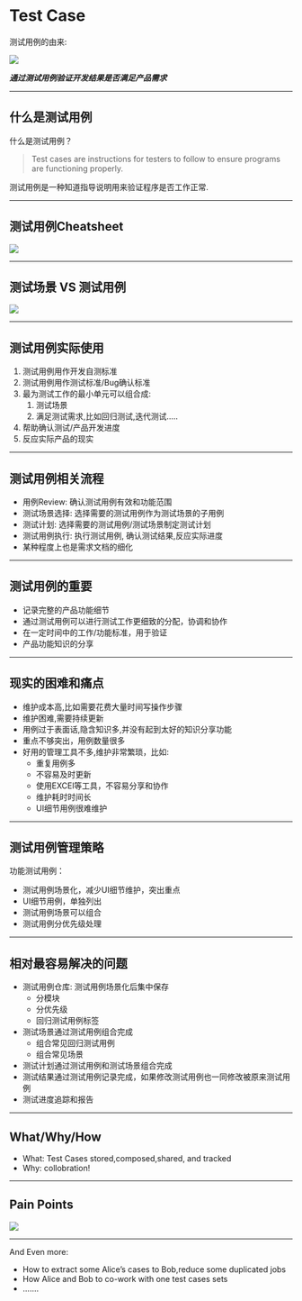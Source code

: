 # Test Case 

测试用例的由来:

![](./product-dev-simple.png)

***通过测试用例验证开发结果是否满足产品需求***

---

## 什么是测试用例 

什么是测试用例？

> Test cases are instructions for testers to follow to ensure programs are functioning properly.

测试用例是一种知道指导说明用来验证程序是否工作正常.

---

## 测试用例Cheatsheet

![](./testcase-overview.png)

---

## 测试场景 VS 测试用例

![](./testcase-testscenario.png)

---

## 测试用例实际使用

1. 测试用例用作开发自测标准
2. 测试用例用作测试标准/Bug确认标准
3. 最为测试工作的最小单元可以组合成:
   1. 测试场景
   2. 满足测试需求,比如回归测试,迭代测试.....
4. 帮助确认测试/产品开发进度
5. 反应实际产品的现实

---

## 测试用例相关流程

- 用例Review: 确认测试用例有效和功能范围
- 测试场景选择: 选择需要的测试用例作为测试场景的子用例
- 测试计划: 选择需要的测试用例/测试场景制定测试计划
- 测试用例执行: 执行测试用例, 确认测试结果,反应实际进度
- 某种程度上也是需求文档的细化

---

## 测试用例的重要

- 记录完整的产品功能细节
- 通过测试用例可以进行测试工作更细致的分配，协调和协作
- 在一定时间中的工作/功能标准，用于验证
- 产品功能知识的分享

---

## 现实的困难和痛点

- 维护成本高,比如需要花费大量时间写操作步骤
- 维护困难,需要持续更新
- 用例过于表面话,隐含知识多,并没有起到太好的知识分享功能
- 重点不够突出，用例数量很多
- 好用的管理工具不多,维护非常繁琐，比如:
  - 重复用例多
  - 不容易及时更新
  - 使用EXCEl等工具，不容易分享和协作
  - 维护耗时时间长
  - UI细节用例很难维护
---

## 测试用例管理策略

功能测试用例：
- 测试用例场景化，减少UI细节维护，突出重点
- UI细节用例，单独列出
- 测试用例场景可以组合
- 测试用例分优先级处理

---

## 相对最容易解决的问题

- 测试用例仓库: 测试用例场景化后集中保存
  - 分模块
  - 分优先级
  - 回归测试用例标签
- 测试场景通过测试用例组合完成
  - 组合常见回归测试用例
  - 组合常见场景
- 测试计划通过测试用例和测试场景组合完成
- 测试结果通过测试用例记录完成，如果修改测试用例也一同修改被原来测试用例
- 测试进度追踪和报告

---

## What/Why/How

- What: Test Cases stored,composed,shared, and tracked
- Why:  collobration!

---

## Pain Points

![](/images/painpoints.png)

---

And Even more:

- How to extract some Alice’s cases to Bob,reduce some duplicated jobs
- How Alice and Bob to co-work with one test cases sets
- .......